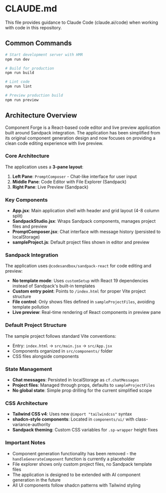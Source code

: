# CLAUDE.md

This file provides guidance to Claude Code (claude.ai/code) when working with code in this repository.

## Common Commands

```bash
# Start development server with HMR
npm run dev

# Build for production
npm run build

# Lint code
npm run lint

# Preview production build
npm run preview
```

## Architecture Overview

Component Forge is a React-based code editor and live preview application built around Sandpack integration. The application has been simplified from its original component generation design and now focuses on providing a clean code editing experience with live preview.

### Core Architecture

The application uses a **3-pane layout**:
1. **Left Pane**: `PromptComposer` - Chat-like interface for user input
2. **Middle Pane**: Code Editor with File Explorer (Sandpack)  
3. **Right Pane**: Live Preview (Sandpack)

### Key Components

- **App.jsx**: Main application shell with header and grid layout (4-8 column split)
- **SandpackStudio.jsx**: Wraps Sandpack components, manages project files and preview
- **PromptComposer.jsx**: Chat interface with message history (persisted to localStorage)
- **sampleProject.js**: Default project files shown in editor and preview

### Sandpack Integration

The application uses `@codesandbox/sandpack-react` for code editing and preview:

- **No template mode**: Uses `customSetup` with React 19 dependencies instead of Sandpack's built-in templates
- **Custom entry point**: Points to `/index.html` for proper Vite project structure  
- **File control**: Only shows files defined in `sampleProjectFiles`, avoiding template pollution
- **Live preview**: Real-time rendering of React components in preview pane

### Default Project Structure

The sample project follows standard Vite conventions:
- Entry: `index.html` → `src/main.jsx` → `src/App.jsx`
- Components organized in `src/components/` folder
- CSS files alongside components

### State Management

- **Chat messages**: Persisted in localStorage as `cf.chatMessages`
- **Project files**: Managed through props, defaults to `sampleProjectFiles`
- **No global state**: Simple prop drilling for the current simplified scope

### CSS Architecture

- **Tailwind CSS v4**: Uses new `@import "tailwindcss"` syntax
- **shadcn-style components**: Located in `components/ui/` with class-variance-authority
- **Sandpack theming**: Custom CSS variables for `.sp-wrapper` height fixes

### Important Notes

- Component generation functionality has been removed - the `handleGenerateComponent` function is currently a placeholder
- File explorer shows only custom project files, no Sandpack template files
- The application is designed to be extended with AI component generation in the future
- All UI components follow shadcn patterns with Tailwind styling